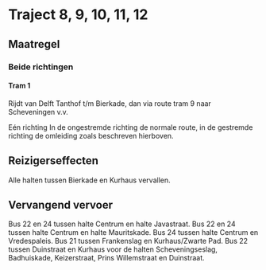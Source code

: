 # Traject 8, 9, 10, 11, 12
## Maatregel
### Beide richtingen

#### Tram 1
Rijdt van Delft Tanthof t/m Bierkade, dan via route tram 9 naar Scheveningen v.v.

Eén richting
In de ongestremde richting de normale route, in de gestremde richting de omleiding zoals beschreven hierboven.

## Reizigerseffecten
Alle halten tussen Bierkade en Kurhaus vervallen.

## Vervangend vervoer
Bus 22 en 24 tussen halte Centrum en halte Javastraat.
Bus 22 en 24 tussen halte Centrum en halte  Mauritskade.
Bus 24 tussen halte Centrum en Vredespaleis.
Bus 21 tussen Frankenslag en Kurhaus/Zwarte Pad.
Bus 22 tussen Duinstraat en Kurhaus voor de halten Scheveningseslag, Badhuiskade, Keizerstraat, Prins Willemstraat en Duinstraat.


